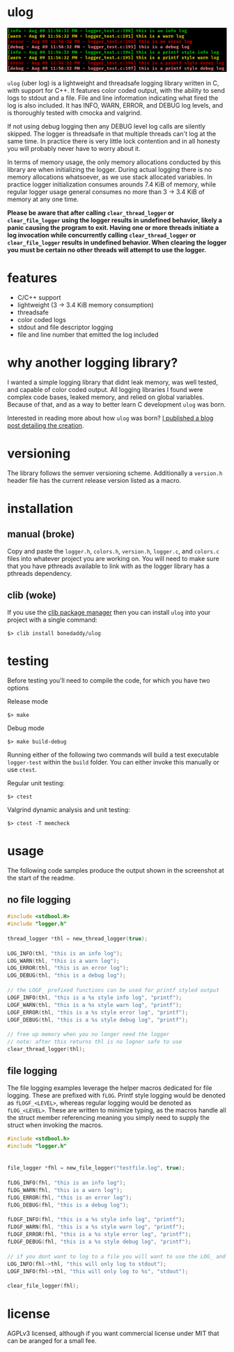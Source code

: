 # ulog

![](./example.png)

`ulog` (uber log) is a lightweight and threadsafe logging library written in C, with support for C++. It features color coded output, with the ability to send logs to stdout and a file. File and line information indicating what fired the log is also included. It has INFO, WARN, ERROR, and DEBUG log levels, and is thoroughly tested with cmocka and valgrind. 

If not using debug logging then any DEBUG level log calls are silently skipped. The logger is threadsafe in that multiple threads can't log at the same time. In practice there is very little lock contention and in all honesty you will probably never have to worry about it.

In terms of memory usage, the only memory allocations conducted by this library are when initializing the logger. During actual logging there is no memory allocations whatsoever, as we use stack allocated variables. In practice logger initialization consumes arounds 7.4 KiB of memory, while regular logger usage general consumes no more than 3 -> 3.4 KiB of memory at any one time.

**Please be aware that after calling `clear_thread_logger` or `clear_file_logger` using the logger results in undefined behavior, likely a panic causing the program to exit. Having one or more threads initiate a log invocation while concurrently calling `clear_thread_logger` or `clear_file_logger` results in undefined behavior. When clearing the logger you must be certain no other threads will attempt to use the logger.**

# features

* C/C++ support
* lightweight (3 -> 3.4 KiB memory consumption)
* threadsafe
* color coded logs
* stdout and file descriptor logging
* file and line number that emitted the log included

# why another logging library?

I wanted a simple logging library that didnt leak memory, was well tested, and capable of color coded output. All logging libraries I found were complex code bases, leaked memory, and relied on global variables. Because of that, and as a way to better learn C development `ulog` was born.

Interested in reading more about how `ulog` was born? [I published a blog post detailing the creation](https://bonedaddy.io/blog/misc/ulog_lightweight_threadsafe/).

# versioning

The library follows the semver versioning scheme. Additionally a `version.h` header file has the current release version listed as a macro.

# installation

## manual (broke)

Copy and paste the `logger.h`, `colors.h`, `version.h`, `logger.c`, and `colors.c` files into whatever project you are working on. You will need to make sure that you have pthreads available to link with as the logger library has a pthreads dependency.

## clib (woke)

If you use the [clib package manager](https://github.com/clibs/clib) then you can install `ulog` into your project with a single command:

```shell
$> clib install bonedaddy/ulog
```

# testing

Before testing you'll need to compile the code, for which you have two options

Release mode

```shell
$> make
```

Debug mode

```shell
$> make build-debug
```

Running either of the following two commands will build a test executable `logger-test` within the `build` folder. You can either invoke this manually or use `ctest`.

Regular unit testing:

```shell
$> ctest
```

Valgrind dynamic analysis and unit testing:

```shell
$> ctest -T memcheck
```

# usage

The following code samples produce the output shown in the screenshot at the start of the readme.

## no file logging

```C
#include <stdbool.H>
#include "logger.h"

thread_logger *thl = new_thread_logger(true);

LOG_INFO(thl, "this is an info log");
LOG_WARN(thl, "this is a warn log");
LOG_ERROR(thl, "this is an error log");
LOG_DEBUG(thl, "this is a debug log");

// the LOGF_ prefixed functions can be used for printf styled output
LOGF_INFO(thl, "this is a %s style info log", "printf");
LOGF_WARN(thl, "this is a %s style warn log", "printf");
LOGF_ERROR(thl, "this is a %s style error log", "printf");
LOGF_DEBUG(thl, "this is a %s style debug log", "printf");

// free up memory when you no longer need the logger
// note: after this returns thl is no logner safe to use
clear_thread_logger(thl);
```

## file logging

The file logging examples leverage the helper macros dedicated for file logging. These are prefixed with `fLOG`. Printf style logging would be denoted as `fLOGF_<LEVEL>`, whereas regular logging would be denoted as `fLOG_<LEVEL>`. These are written to minimize typing, as the macros handle all the struct member referencing meaning you simply need to supply the struct when invoking the macros.

```C
#include <stdbool.h>
#include "logger.h"


file_logger *fhl = new_file_logger("testfile.log", true);

fLOG_INFO(fhl, "this is an info log");
fLOG_WARN(fhl, "this is a warn log");
fLOG_ERROR(fhl, "this is an error log");
fLOG_DEBUG(fhl, "this is a debug log");

fLOGF_INFO(fhl, "this is a %s style info log", "printf");
fLOGF_WARN(fhl, "this is a %s style warn log", "printf");
fLOGF_ERROR(fhl, "this is a %s style error log", "printf");
fLOGF_DEBUG(fhl, "this is a %s style debug log", "printf");

// if you dont want to log to a file you will want to use the LOG_ and LOGF_ macros
LOG_INFO(fhl->thl, "this will only log to stdout");
LOGF_INFO(fhl->thl, "this will only log to %s", "stdout");

clear_file_logger(fhl);
```

# license

AGPLv3 licensed, although if you want commercial license under MIT that can be aranged for a small fee.